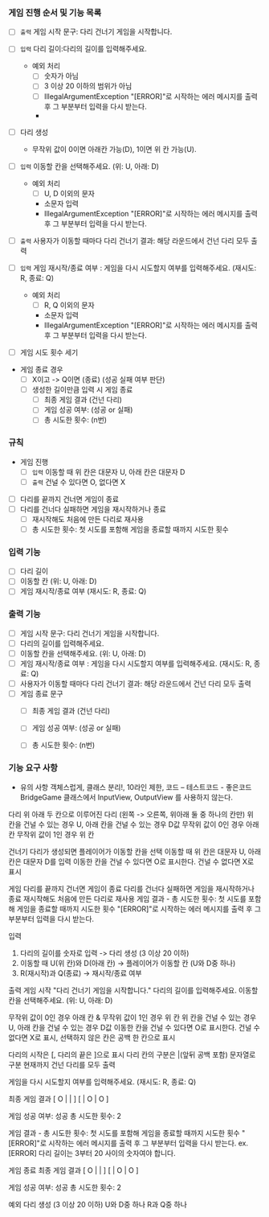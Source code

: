 ### 게임 진행 순서 및 기능 목록

- [ ] `출력` 게임 시작 문구: 다리 건너기 게임을 시작합니다.
- [ ] `입력` 다리 길이:다리의 길이를 입력해주세요.
    - 예외 처리
        - [ ] 숫자가 아님
        - [ ] 3 이상 20 이하의 범위가 아님
        - [ ] IllegalArgumentException "[ERROR]"로 시작하는 에러 메시지를 출력 후 그 부분부터 입력을 다시 받는다.
        - 
- [ ] 다리 생성
    - 무작위 값이 0이면 아래칸 가능(D), 1이면 위 칸 가능(U).
  
- [ ] `입력` 이동할 칸을 선택해주세요. (위: U, 아래: D)
    - 예외 처리
        - [ ] U, D 이외의 문자
        - 소문자 입력
        - IllegalArgumentException "[ERROR]"로 시작하는 에러 메시지를 출력 후 그 부분부터 입력을 다시 받는다.
- [ ] `출력` 사용자가 이동할 때마다 다리 건너기 결과: 해당 라운드에서 건넌 다리 모두 출력
- [ ] `입력` 게임 재시작/종료 여부 : 게임을 다시 시도할지 여부를 입력해주세요. (재시도: R, 종료: Q)
    - 예외 처리
        - [ ] R, Q 이외의 문자
        - 소문자 입력
        - IllegalArgumentException "[ERROR]"로 시작하는 에러 메시지를 출력 후 그 부분부터 입력을 다시 받는다.
- [ ] 게임 시도 횟수 세기
- 게임 종료 경우
  - [ ] X이고 -> Q이면 (종료) (성공 실패 여부 판단)
  - [ ] 생성한 길이만큼 입력 시 게임 종료
      - [ ] 최종 게임 결과 (건넌 다리)
      - [ ] 게임 성공 여부: (성공 or 실패)
      - [ ] 총 시도한 횟수: (n번)

### 규칙
- 게임 진행
    - [ ] `입력` 이동할 때 위 칸은 대문자 U, 아래 칸은 대문자 D
    - [ ] `출력` 건널 수 있다면 O, 없다면 X
- [ ] 다리를 끝까지 건너면 게임이 종료
- [ ] 다리를 건너다 실패하면 게임을 재시작하거나 종료
    - [ ] 재시작해도 처음에 만든 다리로 재사용
    - [ ] 총 시도한 횟수: 첫 시도를 포함해 게임을 종료할 때까지 시도한 횟수

### 입력 기능
- [ ] 다리 길이
- [ ] 이동할 칸 (위: U, 아래: D)
- [ ] 게임 재시작/종료 여부 (재시도: R, 종료: Q)

### 출력 기능
- [ ] 게임 시작 문구: 다리 건너기 게임을 시작합니다.
- [ ] 다리의 길이를 입력해주세요.
- [ ] 이동할 칸을 선택해주세요. (위: U, 아래: D)
- [ ] 게임 재시작/종료 여부 : 게임을 다시 시도할지 여부를 입력해주세요. (재시도: R, 종료: Q)
- [ ] 사용자가 이동할 때마다 다리 건너기 결과: 해당 라운드에서 건넌 다리 모두 출력
- [ ] 게임 종료 문구
  - [ ] 최종 게임 결과 (건넌 다리)
  - [ ] 게임 성공 여부: (성공 or 실패)
  - [ ] 총 시도한 횟수: (n번)

    

### 기능 요구 사항

* 유의 사항
  객체스럽게, 클래스 분리!, 10라인 제한, 코드 – 테스트코드 - 좋은코드
  BridgeGame 클래스에서 InputView, OutputView 를 사용하지 않는다.

다리
위 아래 두 칸으로 이루어진 다리 (왼쪽 -> 오른쪽, 위아래 둘 중 하나의 칸만)
위 칸을 건널 수 있는 경우 U, 아래 칸을 건널 수 있는 경우 D값
무작위 값이 0인 경우 아래 칸
무작위 값이 1인 경우 위 칸

건너기
다리가 생성되면 플레이어가 이동할 칸을 선택
이동할 때 위 칸은 대문자 U, 아래 칸은 대문자 D를 입력
이동한 칸을 건널 수 있다면 O로 표시한다. 건널 수 없다면 X로 표시

게임
다리를 끝까지 건너면 게임이 종료
다리를 건너다 실패하면 게임을 재시작하거나 종료
재시작해도 처음에 만든 다리로 재사용
게임 결과 - 총 시도한 횟수: 첫 시도를 포함해 게임을 종료할 때까지 시도한 횟수
"[ERROR]"로 시작하는 에러 메시지를 출력 후 그 부분부터 입력을 다시 받는다.

입력
1. 다리의 길이를 숫자로 입력 -> 다리 생성 (3 이상 20 이하)
2. 이동할 때 U(위 칸)와 D(아래 칸) -> 플레이어가 이동할 칸 (U와 D중 하나)
3. R(재시작)과 Q(종료) -> 재시작/종료 여부

출력
게임 시작 "다리 건너기 게임을 시작합니다."
다리의 길이를 입력해주세요.
이동할 칸을 선택해주세요. (위: U, 아래: D)

무작위 값이 0인 경우 아래 칸 & 무작위 값이 1인 경우 위 칸
위 칸을 건널 수 있는 경우 U, 아래 칸을 건널 수 있는 경우 D값
이동한 칸을 건널 수 있다면 O로 표시한다. 건널 수 없다면 X로 표시, 선택하지 않은 칸은 공백 한 칸으로 표시

다리의 시작은 [, 다리의 끝은 ]으로 표시
다리 칸의 구분은 |(앞뒤 공백 포함) 문자열로 구분
현재까지 건넌 다리를 모두 출력

게임을 다시 시도할지 여부를 입력해주세요. (재시도: R, 종료: Q)

최종 게임 결과
[ O |   |   ]
[   | O | O ]

게임 성공 여부: 성공
총 시도한 횟수: 2

게임 결과 - 총 시도한 횟수: 첫 시도를 포함해 게임을 종료할 때까지 시도한 횟수
"[ERROR]"로 시작하는 에러 메시지를 출력 후 그 부분부터 입력을 다시 받는다.
ex. [ERROR] 다리 길이는 3부터 20 사이의 숫자여야 합니다.

게임 종료
최종 게임 결과
[ O |   |   ]
[   | O | O ]

게임 성공 여부: 성공
총 시도한 횟수: 2

예외
다리 생성 (3 이상 20 이하)
U와 D중 하나
R과 Q중 하나